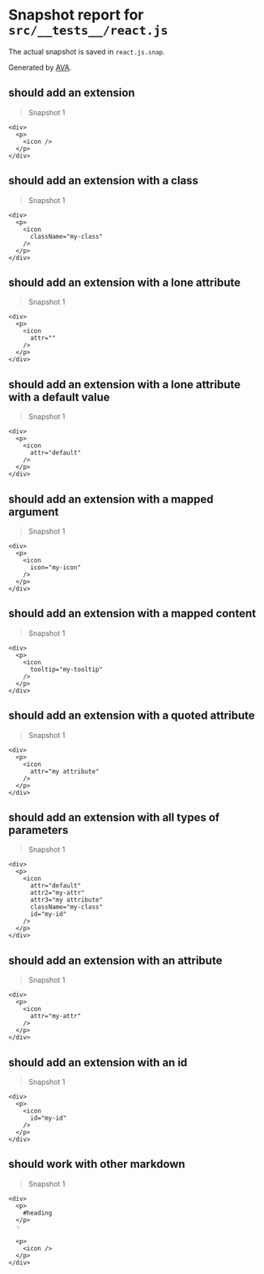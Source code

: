 # Snapshot report for `src/__tests__/react.js`

The actual snapshot is saved in `react.js.snap`.

Generated by [AVA](https://ava.li).

## should add an extension

> Snapshot 1

    <div>
      <p>
        <icon />
      </p>
    </div>

## should add an extension with a class

> Snapshot 1

    <div>
      <p>
        <icon
          className="my-class"
        />
      </p>
    </div>

## should add an extension with a lone attribute

> Snapshot 1

    <div>
      <p>
        <icon
          attr=""
        />
      </p>
    </div>

## should add an extension with a lone attribute with a default value

> Snapshot 1

    <div>
      <p>
        <icon
          attr="default"
        />
      </p>
    </div>

## should add an extension with a mapped argument

> Snapshot 1

    <div>
      <p>
        <icon
          icon="my-icon"
        />
      </p>
    </div>

## should add an extension with a mapped content

> Snapshot 1

    <div>
      <p>
        <icon
          tooltip="my-tooltip"
        />
      </p>
    </div>

## should add an extension with a quoted attribute

> Snapshot 1

    <div>
      <p>
        <icon
          attr="my attribute"
        />
      </p>
    </div>

## should add an extension with all types of parameters

> Snapshot 1

    <div>
      <p>
        <icon
          attr="default"
          attr2="my-attr"
          attr3="my attribute"
          className="my-class"
          id="my-id"
        />
      </p>
    </div>

## should add an extension with an attribute

> Snapshot 1

    <div>
      <p>
        <icon
          attr="my-attr"
        />
      </p>
    </div>

## should add an extension with an id

> Snapshot 1

    <div>
      <p>
        <icon
          id="my-id"
        />
      </p>
    </div>

## should work with other markdown

> Snapshot 1

    <div>
      <p>
        #heading
      </p>
      ␊
  
      <p>
        <icon />
      </p>
    </div>
